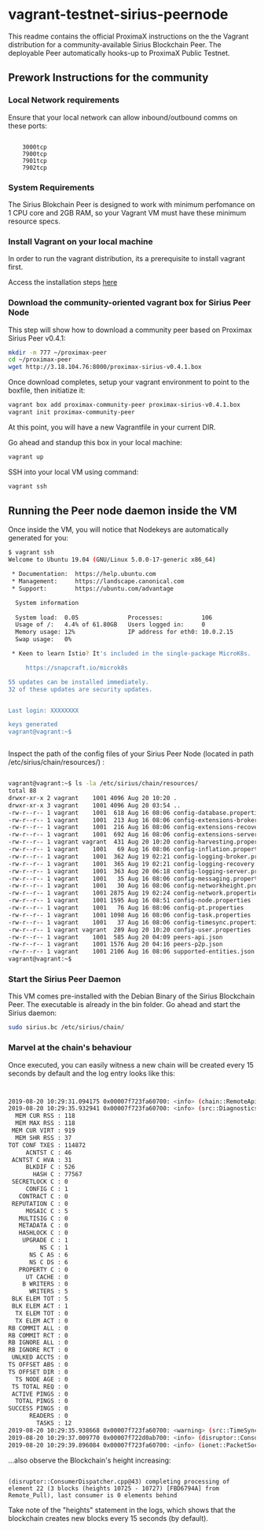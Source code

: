 # vagrant-testnet-sirius-peernode
This readme contains the official ProximaX instructions on the the Vagrant distribution for a community-available Sirius Blockchain Peer.  The deployable  Peer automatically hooks-up to ProximaX Public Testnet.

## Prework Instructions for the community


### Local Network requirements
Ensure that your local network can allow inbound/outbound comms on these ports:
```

    3000tcp
    7900tcp
    7901tcp
    7902tcp
```


### System Requirements
The Sirius Blokchain Peer is designed to work with minimum perfomance on   1 CPU core and 2GB RAM, so your Vagrant VM must have these minimum resource specs.

### Install Vagrant on your local machine
In order to run the vagrant distribution, its a prerequisite to install vagrant first.

Access the installation steps [here](https://www.vagrantup.com/intro/getting-started/install.html)

### Download the community-oriented vagrant box for Sirius Peer Node
This step will show how to download a community peer based on Proximax Sirius Peer v0.4.1:

```bash
mkdir -m 777 ~/proximax-peer
cd ~/proximax-peer
wget http://3.18.104.76:8000/proximax-sirius-v0.4.1.box
```


Once download completes, setup your vagrant environment to point to the boxfile, then initiatize it:
```bash
vagrant box add proximax-community-peer proximax-sirius-v0.4.1.box
vagrant init proximax-community-peer
```

At this point, you will have a new Vagrantfile in your current DIR.


Go ahead and standup this box in your local machine:
```bash
vagrant up
```

SSH into your local VM using command:
```bash
vagrant ssh
```



## Running the Peer node daemon inside the VM


Once inside the VM, you will notice that Nodekeys are automatically generated for you:
```bash
$ vagrant ssh
Welcome to Ubuntu 19.04 (GNU/Linux 5.0.0-17-generic x86_64)

 * Documentation:  https://help.ubuntu.com
 * Management:     https://landscape.canonical.com
 * Support:        https://ubuntu.com/advantage

  System information 
  
  System load:  0.05              Processes:           106
  Usage of /:   4.4% of 61.80GB   Users logged in:     0
  Memory usage: 12%               IP address for eth0: 10.0.2.15
  Swap usage:   0%

 * Keen to learn Istio? It's included in the single-package MicroK8s.

     https://snapcraft.io/microk8s

55 updates can be installed immediately.
32 of these updates are security updates.


Last login: XXXXXXXX

keys generated
vagrant@vagrant:~$ 



```

Inspect the path of the config files of your Sirius Peer Node (located in path /etc/sirius/chain/resources/) :
```bash

vagrant@vagrant:~$ ls -la /etc/sirius/chain/resources/
total 88
drwxr-xr-x 2 vagrant    1001 4096 Aug 20 10:20 .
drwxr-xr-x 3 vagrant    1001 4096 Aug 20 03:54 ..
-rw-r--r-- 1 vagrant    1001  618 Aug 16 08:06 config-database.properties
-rw-r--r-- 1 vagrant    1001  213 Aug 16 08:06 config-extensions-broker.properties
-rw-r--r-- 1 vagrant    1001  216 Aug 16 08:06 config-extensions-recovery.properties
-rw-r--r-- 1 vagrant    1001  692 Aug 16 08:06 config-extensions-server.properties
-rw-r--r-- 1 vagrant vagrant  431 Aug 20 10:20 config-harvesting.properties
-rw-r--r-- 1 vagrant    1001   69 Aug 16 08:06 config-inflation.properties
-rw-r--r-- 1 vagrant    1001  362 Aug 19 02:21 config-logging-broker.properties
-rw-r--r-- 1 vagrant    1001  365 Aug 19 02:21 config-logging-recovery.properties
-rw-r--r-- 1 vagrant    1001  363 Aug 20 06:18 config-logging-server.properties
-rw-r--r-- 1 vagrant    1001   35 Aug 16 08:06 config-messaging.properties
-rw-r--r-- 1 vagrant    1001   30 Aug 16 08:06 config-networkheight.properties
-rw-r--r-- 1 vagrant    1001 2875 Aug 19 02:24 config-network.properties
-rw-r--r-- 1 vagrant    1001 1595 Aug 16 08:51 config-node.properties
-rw-r--r-- 1 vagrant    1001   76 Aug 16 08:06 config-pt.properties
-rw-r--r-- 1 vagrant    1001 1098 Aug 16 08:06 config-task.properties
-rw-r--r-- 1 vagrant    1001   37 Aug 16 08:06 config-timesync.properties
-rw-r--r-- 1 vagrant vagrant  289 Aug 20 10:20 config-user.properties
-rw-r--r-- 1 vagrant    1001  585 Aug 20 04:09 peers-api.json
-rw-r--r-- 1 vagrant    1001 1576 Aug 20 04:16 peers-p2p.json
-rw-r--r-- 1 vagrant    1001 2106 Aug 16 08:06 supported-entities.json
vagrant@vagrant:~$ 

```







### Start the Sirius Peer Daemon
This VM comes pre-installed with the Debian Binary of the Sirius Blockchain Peer.  The executable is already in the bin folder.  Go ahead and start the Sirius daemon:

```bash
sudo sirius.bc /etc/sirius/chain/
```









### Marvel at the chain's behaviour
Once executed, you can easily witness a new chain will be created every 15 seconds by default and the log entry looks like this:
```bash


2019-08-20 10:29:31.094175 0x00007f723fa60700: <info> (chain::RemoteApiForwarder.h@66) completed 'synchronizer task' (api2uswest2 @ XXXX:7900) with result Success 
2019-08-20 10:29:35.932941 0x00007f723fa60700: <info> (src::DiagnosticsService.cpp@39) --- current counter values ---
  MEM CUR RSS : 118
  MEM MAX RSS : 118
 MEM CUR VIRT : 919
  MEM SHR RSS : 37
TOT CONF TXES : 114872
     ACNTST C : 46
 ACNTST C HVA : 31
     BLKDIF C : 526
       HASH C : 77567
 SECRETLOCK C : 0
     CONFIG C : 1
   CONTRACT C : 0
 REPUTATION C : 0
     MOSAIC C : 5
   MULTISIG C : 0
   METADATA C : 0
   HASHLOCK C : 0
    UPGRADE C : 1
         NS C : 1
      NS C AS : 6
      NS C DS : 6
   PROPERTY C : 0
     UT CACHE : 0
    B WRITERS : 0
      WRITERS : 5
 BLK ELEM TOT : 5
 BLK ELEM ACT : 1
  TX ELEM TOT : 0
  TX ELEM ACT : 0
RB COMMIT ALL : 0
RB COMMIT RCT : 0
RB IGNORE ALL : 0
RB IGNORE RCT : 0
 UNLKED ACCTS : 0
TS OFFSET ABS : 0
TS OFFSET DIR : 0
  TS NODE AGE : 0
 TS TOTAL REQ : 0
 ACTIVE PINGS : 0
  TOTAL PINGS : 0
SUCCESS PINGS : 0
      READERS : 0
        TASKS : 12 
2019-08-20 10:29:35.938668 0x00007f723fa60700: <warning> (src::TimeSynchronizer.cpp@62) no synchronization samples available to calculate network time 
2019-08-20 10:29:37.009770 0x00007f722d0ab700: <info> (disruptor::ConsumerDispatcher.cpp@43) completing processing of element 5 (400 blocks (heights 19602 - 20001) [862C1F55] from Remote_Pull), last consumer is 0 elements behind 
2019-08-20 10:29:39.896084 0x00007f723fa60700: <info> (ionet::PacketSocket.cpp@450) connected to XXXX [XXXX:7900]
```



...also observe the Blockchain's height increasing:
```

(disruptor::ConsumerDispatcher.cpp@43) completing processing of element 22 (3 blocks (heights 10725 - 10727) [FBD6794A] from Remote_Pull), last consumer is 0 elements behind 
```


Take note of the "heights" statement in the logs, which shows that the blockchain creates new blocks every 15 seconds (by default).




 


